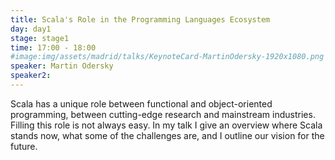 ```yaml
---
title: Scala's Role in the Programming Languages Ecosystem
day: day1
stage: stage1
time: 17:00 - 18:00
#image:img/assets/madrid/talks/KeynoteCard-MartinOdersky-1920x1080.png
speaker: Martin Odersky
speaker2:
---
```


Scala has a unique role between functional and object-oriented programming, between cutting-edge research and mainstream industries. Filling this role is not always easy. In my talk I give an overview where Scala stands now, what some of the challenges are, and I outline our vision for the future.
